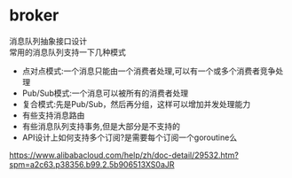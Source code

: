 # broker
消息队列抽象接口设计  
常用的消息队列支持一下几种模式
- 点对点模式:一个消息只能由一个消费者处理,可以有一个或多个消费者竞争处理
- Pub/Sub模式:一个消息可以被所有的消费者处理
- 复合模式:先是Pub/Sub，然后再分组，这样可以增加并发处理能力
- 有些支持消息路由
- 有些消息队列支持事务,但是大部分是不支持的
- API设计上如何支持多个订阅?是需要每个订阅一个goroutine么


https://www.alibabacloud.com/help/zh/doc-detail/29532.htm?spm=a2c63.p38356.b99.2.5b906513XS0aJR